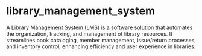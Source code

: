 # library_management_system
A Library Management System (LMS) is a software solution that automates the organization, tracking, and management of library resources. It streamlines book cataloging, member management, issue/return processes, and inventory control, enhancing efficiency and user experience in libraries.

